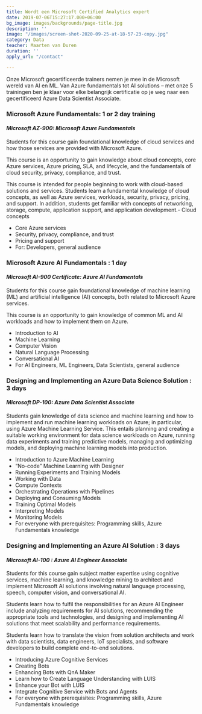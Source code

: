 ```yaml
---
title: Wordt een Microsoft Certified Analytics expert
date: 2019-07-06T15:27:17.000+06:00
bg_image: images/backgrounds/page-title.jpg
description: ''
image: "/images/screen-shot-2020-09-25-at-18-57-23-copy.jpg"
category: Data
teacher: Maarten van Duren
duration: ''
apply_url: "/contact"

---
```

Onze Microsoft gecertificeerde trainers nemen je mee in de Microsoft wereld van AI en ML. Van Azure fundamentals tot AI solutions – met onze 5 trainingen ben je klaar voor elke belangrijk certificatie op je weg naar een gecertificeerd Azure Data Scientist Associate.

### **Microsoft Azure Fundamentals: 1 or 2 day training**

#### _Microsoft AZ-900: Microsoft Azure Fundamentals_

Students for this course gain foundational knowledge of cloud services and how those services are provided with Microsoft Azure.

This course is an opportunity to gain knowledge about cloud concepts, core Azure services, Azure pricing, SLA, and lifecycle, and the fundamentals of cloud security, privacy, compliance, and trust.

This course is intended for people beginning to work with cloud-based solutions and services. Students learn a fundamental knowledge of cloud concepts, as well as Azure services, workloads, security, privacy, pricing, and support. In addition, students get familiar with concepts of networking, storage, compute, application support, and application development.-	Cloud concepts

* Core Azure services
* Security, privacy, compliance, and trust
* Pricing and support
* For: Developers, general audience

### **Microsoft Azure AI Fundamentals : 1 day**

#### _Microsoft AI-900 Certificate: Azure AI Fundamentals_

Students for this course gain foundational knowledge of machine learning (ML) and artificial intelligence (AI) concepts, both related to Microsoft Azure services.

This course is an opportunity to gain knowledge of common ML and AI workloads and how to implement them on Azure.

* Introduction to AI
* Machine Learning
* Computer Vision
* Natural Language Processing
* Conversational AI
* For AI Engineers, ML Engineers, Data Scientists, general audience

### **Designing and Implementing an Azure Data Science Solution : 3 days**

#### _Microsoft DP-100: Azure Data Scientist Associate_

Students gain knowledge of data science and machine learning and how to implement and run machine learning workloads on Azure; in particular, using Azure Machine Learning Service. This entails planning and creating a suitable working environment for data science workloads on Azure, running data experiments and training predictive models, managing and optimizing models, and deploying machine learning models into production.

* Introduction to Azure Machine Learning
* “No-code” Machine Learning with Designer
* Running Experiments and Training Models
* Working with Data
* Compute Contexts
* Orchestrating Operations with Pipelines
* Deploying and Consuming Models
* Training Optimal Models
* Interpreting Models
* Monitoring Models
* For everyone with prerequisites: Programming skills, Azure Fundamentals knowledge

### **Designing and Implementing an Azure AI Solution : 3 days**

#### _Microsoft AI-100 : Azure AI Engineer Associate_

Students for this course gain subject matter expertise using cognitive services, machine learning, and knowledge mining to architect and implement Microsoft AI solutions involving natural language processing, speech, computer vision, and conversational AI.

Students learn how to fulfil the responsibilities for an Azure AI Engineer include analyzing requirements for AI solutions, recommending the appropriate tools and technologies, and designing and implementing AI solutions that meet scalability and performance requirements.

Students learn how to translate the vision from solution architects and work with data scientists, data engineers, IoT specialists, and software developers to build complete end-to-end solutions.

* Introducing Azure Cognitive Services
* Creating Bots
* Enhancing Bots with QnA Maker
* Learn how to Create Language Understanding with LUIS
* Enhance your Bot with LUIS
* Integrate Cognitive Service with Bots and Agents
* For everyone with prerequisites: Programming skills, Azure Fundamentals knowledge